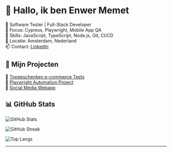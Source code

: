 # 👋 Hallo, ik ben Enwer Memet

💼 Software Tester | Full-Stack Developer  
🎯 Focus: Cypress, Playwright, Mobile App QA  
🧠 Skills: JavaScript, TypeScript, Node.js, Git, CI/CD  
📍 Locatie: Amsterdam, Nederland  
📫 Contact: [LinkedIn](https://linkedin.com/in/ememet)

## 🚀 Mijn Projecten
🔹 [Topgeschenken e-commerce Tests](https://github.com/ememet/topgeschenken-testing)  
🔹 [Playwright Automation Project](https://github.com/ememet/playwright-demo)  
🔹 [Social Media Webapp](https://github.com/ememet/socialapp)

## 📊 GitHub Stats

![GitHub Stats](https://github-readme-stats.vercel.app/api?username=enwermemet&show_icons=true&theme=default)

![GitHub Streak](https://streak-stats.demolab.com?user=enwermemet&theme=default)

![Top Langs](https://github-readme-stats.vercel.app/api/top-langs/?username=enwermemet&layout=compact)



---

